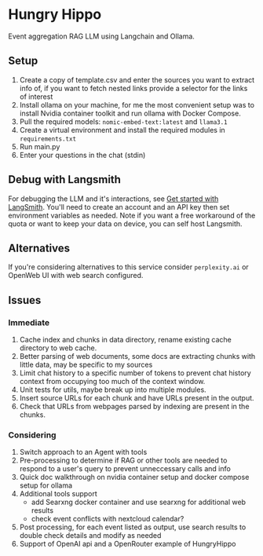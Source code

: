 # Hungry Hippo

Event aggregation RAG LLM using Langchain and Ollama.

## Setup
1. Create a copy of template.csv and enter the sources you want to extract info of, if you want to fetch nested links provide a selector for the links of interest
2. Install ollama on your machine, for me the most convenient setup was to install Nvidia container toolkit and run ollama with Docker Compose.
3. Pull the required models: `nomic-embed-text:latest` and `llama3.1`
4. Create a virtual environment and install the required modules in `requirements.txt`
4. Run main.py
5. Enter your questions in the chat (stdin)

## Debug with Langsmith

For debugging the LLM and it's interactions, see [Get started with LangSmith](https://docs.smith.langchain.com/). You'll need to create an account and an API key then set environment variables as needed. Note if you want a free workaround of the quota or want to keep your data on device, you can self host Langsmith.

## Alternatives

If you're considering alternatives to this service consider `perplexity.ai` or OpenWeb UI with web search configured. 

## Issues

### Immediate
1. Cache index and chunks in data directory, rename existing cache directory to web cache.
2. Better parsing of web documents, some docs are extracting chunks with little data, may be specific to my sources
3. Limit chat history to a specific number of tokens to prevent chat history context from occupying too much of the context window.
4. Unit tests for utils, maybe break up into multiple modules. 
5. Insert source URLs for each chunk and have URLs present in the output.
6. Check that URLs from webpages parsed by indexing are present in the chunks.

### Considering
1. Switch approach to an Agent with tools
2. Pre-processing to determine if RAG or other tools are needed to respond to a user's query to prevent unneccessary calls and info
3. Quick doc walkthrough on nvidia container setup and docker compose setup for ollama
4. Additional tools support
    - add Searxng docker container and use searxng for additional web results
    - check event conflicts with nextcloud calendar?
5. Post processing, for each event listed as output, use search results to double check details and modify as needed
6. Support of OpenAI api and a OpenRouter example of HungryHippo

